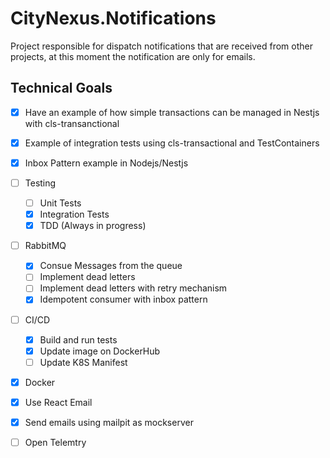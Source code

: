 # CityNexus.Notifications

Project responsible for dispatch notifications that are received from other projects, at this moment the notification are only for emails.


## Technical Goals

- [x] Have an example of how simple transactions can be managed in Nestjs with cls-transanctional
- [x] Example of integration tests using cls-transactional and TestContainers
- [x] Inbox Pattern example in Nodejs/Nestjs

- [ ] Testing
  - [ ] Unit Tests
  - [x] Integration Tests
  - [x] TDD (Always in progress)
     
- [ ] RabbitMQ
  - [x] Consue Messages from the queue
  - [ ] Implement dead letters
  - [ ] Implement dead letters with retry mechanism
  - [x] Idempotent consumer with inbox pattern

- [ ] CI/CD
  - [x] Build and run tests
  - [x] Update image on DockerHub
  - [ ] Update K8S Manifest

- [x] Docker
- [x] Use React Email
- [x] Send emails using mailpit as mockserver
- [ ] Open Telemtry
